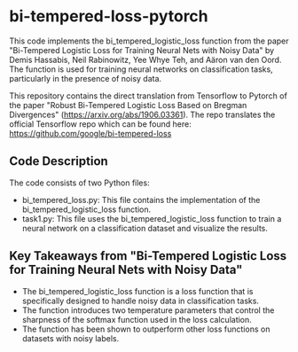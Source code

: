 # bi-tempered-loss-pytorch

This code implements the bi_tempered_logistic_loss function from the paper "Bi-Tempered Logistic Loss for Training Neural Nets with Noisy Data" by Demis Hassabis, Neil Rabinowitz, Yee Whye Teh, and Aäron van den Oord. The function is used for training neural networks on classification tasks, particularly in the presence of noisy data.

This repository contains the direct translation from Tensorflow to Pytorch of the paper "Robust Bi-Tempered Logistic Loss
Based on Bregman Divergences" (https://arxiv.org/abs/1906.03361). The repo translates the official Tensorflow repo which can be found here: https://github.com/google/bi-tempered-loss

## Code Description
The code consists of two Python files:

- bi_tempered_loss.py: This file contains the implementation of the bi_tempered_logistic_loss function.
- task1.py: This file uses the bi_tempered_logistic_loss function to train a neural network on a classification dataset and visualize the results.

## Key Takeaways from "Bi-Tempered Logistic Loss for Training Neural Nets with Noisy Data"

- The bi_tempered_logistic_loss function is a loss function that is specifically designed to handle noisy data in classification tasks.
- The function introduces two temperature parameters that control the sharpness of the softmax function used in the loss calculation.
- The function has been shown to outperform other loss functions on datasets with noisy labels.